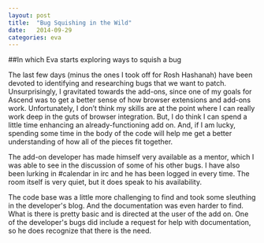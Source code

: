 ```yaml
---
layout: post
title:  "Bug Squishing in the Wild"
date:   2014-09-29
categories: eva
---
```


##In which Eva starts exploring ways to squish a bug

The last few days (minus the ones I took off for Rosh Hashanah) have been devoted to identifying and researching bugs that we want to patch. Unsurprisingly, I gravitated towards the add-ons, since one of my goals for Ascend was to get a better sense of how browser extensions and add-ons work. Unfortunately, I don’t think my skills are at the point where I can really work deep in the guts of browser integration. But, I do think I can spend a little time enhancing an already-functioning add on. And, if I am lucky, spending some time in the body of the code will help me get a better understanding of how all of the pieces fit together.

The add-on developer has made himself very available as a mentor, which I was able to see in the discussion of some of his other bugs. I have also been lurking in #calendar in irc and he has been logged in every time. The room itself is very quiet, but it does speak to his availability. 

The code base was a little more challenging to find and took some sleuthing in the developer's blog. And the documentation was even harder to find. What is there is pretty basic and is directed at the user of the add on. One of the developer's bugs did include a request for help with documentation, so he does recognize that there is the need. 